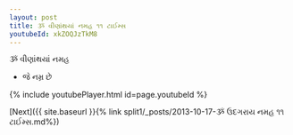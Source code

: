 ```yaml
---
layout: post
title: ૐ વીણાંથયાં નમહ ૧૧ ટાઈમ્સ
youtubeId: xkZOQJzTkM8
---
```

 
 
 ૐ વીણાંથયાં નમહ  
 
 -  જે નમ્ર છે 
 
  
 
  
 
 
 
 
 
 


{% include youtubePlayer.html id=page.youtubeId %}
 
[Next]({{ site.baseurl }}{% link  split1/_posts/2013-10-17-ૐ ઉદગરાય નમહ ૧૧ ટાઈમ્સ.md%})
 
